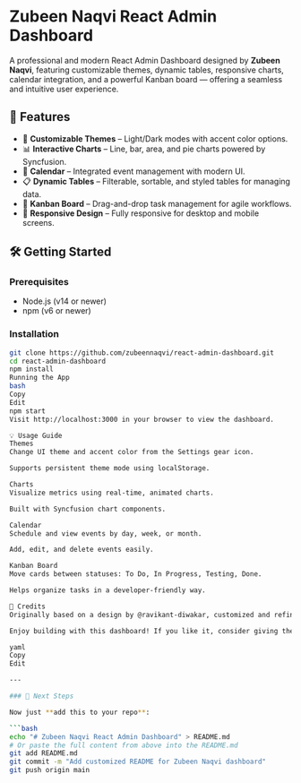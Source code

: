 # Zubeen Naqvi React Admin Dashboard

A professional and modern React Admin Dashboard designed by **Zubeen Naqvi**, featuring customizable themes, dynamic tables, responsive charts, calendar integration, and a powerful Kanban board — offering a seamless and intuitive user experience.

## 🚀 Features

- 🎨 **Customizable Themes** – Light/Dark modes with accent color options.
- 📊 **Interactive Charts** – Line, bar, area, and pie charts powered by Syncfusion.
- 📅 **Calendar** – Integrated event management with modern UI.
- 📋 **Dynamic Tables** – Filterable, sortable, and styled tables for managing data.
- 📌 **Kanban Board** – Drag-and-drop task management for agile workflows.
- 🔐 **Responsive Design** – Fully responsive for desktop and mobile screens.

## 🛠️ Getting Started

### Prerequisites

- Node.js (v14 or newer)
- npm (v6 or newer)

### Installation

```bash
git clone https://github.com/zubeennaqvi/react-admin-dashboard.git
cd react-admin-dashboard
npm install
Running the App
bash
Copy
Edit
npm start
Visit http://localhost:3000 in your browser to view the dashboard.

💡 Usage Guide
Themes
Change UI theme and accent color from the Settings gear icon.

Supports persistent theme mode using localStorage.

Charts
Visualize metrics using real-time, animated charts.

Built with Syncfusion chart components.

Calendar
Schedule and view events by day, week, or month.

Add, edit, and delete events easily.

Kanban Board
Move cards between statuses: To Do, In Progress, Testing, Done.

Helps organize tasks in a developer-friendly way.

🤝 Credits
Originally based on a design by @ravikant-diwakar, customized and refined by Zubeen Naqvi for enhanced usability and unique styling.

Enjoy building with this dashboard! If you like it, consider giving the repo a ⭐

yaml
Copy
Edit

---

### 📌 Next Steps

Now just **add this to your repo**:

```bash
echo "# Zubeen Naqvi React Admin Dashboard" > README.md
# Or paste the full content from above into the README.md
git add README.md
git commit -m "Add customized README for Zubeen Naqvi dashboard"
git push origin main
